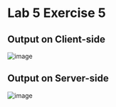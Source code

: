 # Lab 5 Exercise 5

## Output on Client-side

![image](https://user-images.githubusercontent.com/74868126/115152556-29b8f500-a0a4-11eb-995e-0478ada6579a.png)


## Output on Server-side

![image](https://user-images.githubusercontent.com/74868126/115152562-2f163f80-a0a4-11eb-914b-fd2c30ad0b3f.png)

